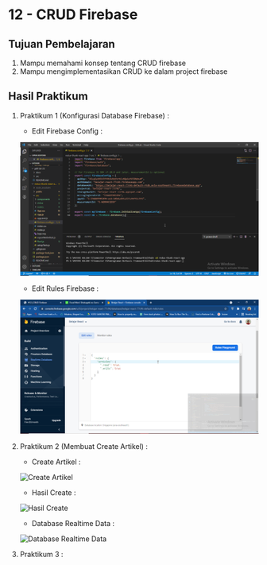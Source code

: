 # 12 - CRUD Firebase

## Tujuan Pembelajaran

1. Mampu memahami konsep tentang CRUD firebase
2. Mampu mengimplementasikan CRUD ke dalam project firebase

## Hasil Praktikum

1. Praktikum 1 (Konfigurasi Database Firebase) :
    - Edit Firebase Config :
        
    ![Edit Firebase Config](img/firebase-config-crud.png)
    
    - Edit Rules Firebase :
        
    ![Edit Rules Firebase](img/edit-rules-firebase-crud.png)

2. Praktikum 2 (Membuat Create Artikel) :

    -  Create Artikel :

    ![Create Artikel](create-artikel-crud-firebase.png)

    -  Hasil Create :

    ![Hasil Create](hasil-create-artikel-crud-firebase.png)

    -  Database Realtime Data :

    ![Database Realtime Data](database-realtime-data.png)

3. Praktikum 3 :


